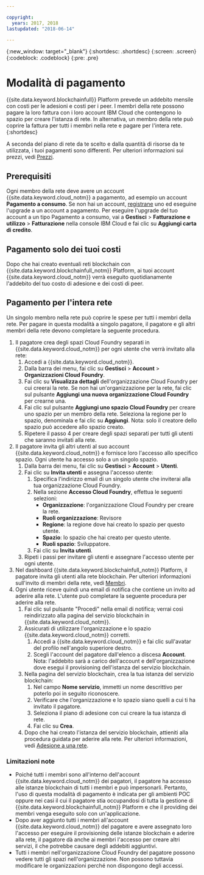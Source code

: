 ```yaml
---

copyright:
  years: 2017, 2018
lastupdated: "2018-06-14"

---
```


{:new_window: target="_blank"}
{:shortdesc: .shortdesc}
{:screen: .screen}
{:codeblock: .codeblock}
{:pre: .pre}

# Modalità di pagamento

{{site.data.keyword.blockchainfull}} Platform prevede un addebito mensile con costi per le adesioni e costi per i peer. I membri della rete possono pagare la loro fattura con i loro account IBM Cloud che contengono lo spazio per creare l'istanza di rete. In alternativa, un membro della rete può coprire la fattura per tutti i membri nella rete e pagare per l'intera rete.
{:shortdesc}

A seconda del piano di rete da te scelto e dalla quantità di risorse da te utilizzata, i tuoi pagamenti sono differenti. Per ulteriori informazioni sui prezzi, vedi [Prezzi](pricing.html).

## Prerequisiti
Ogni membro della rete deve avere un account {{site.data.keyword.cloud_notm}} a pagamento, ad esempio un account **Pagamento a consumo**. Se non hai un account, [registrane](https://console.bluemix.net/registration/) uno ed eseguine l'upgrade a un account a pagamento. Per eseguire l'upgrade del tuo account a un tipo Pagamento a consumo, vai a **Gestisci** > **Fatturazione e utilizzo** > **Fatturazione** nella console IBM Cloud e fai clic su **Aggiungi carta di credito**.


## Pagamento solo dei tuoi costi
Dopo che hai creato eventuali reti blockchain con {{site.data.keyword.blockchainfull_notm}} Platform, ai tuoi account {{site.data.keyword.cloud_notm}} verrà eseguito quotidianamente l'addebito del tuo costo di adesione e dei costi di peer. 


## Pagamento per l'intera rete
Un singolo membro nella rete può coprire le spese per tutti i membri della rete.  Per pagare in questa modalità a singolo pagatore, il pagatore e gli altri membri della rete devono completare la seguente procedura.

1. Il pagatore crea degli spazi Cloud Foundry separati in {{site.data.keyword.cloud_notm}} per ogni utente che verrà invitato alla rete:
   1. Accedi a {{site.data.keyword.cloud_notm}}.
   2. Dalla barra dei menu, fai clic su **Gestisci** > **Account** > **Organizzazioni Cloud Foundry**.
   3. Fai clic su **Visualizza dettagli** dell'organizzazione Cloud Foundry per cui creerai la rete.  Se non hai un'organizzazione per la rete, fai clic sul pulsante **Aggiungi una nuova organizzazione Cloud Foundry** per crearne una.
   4. Fai clic sul pulsante **Aggiungi uno spazio Cloud Foundry** per creare uno spazio per un membro della rete.  Seleziona la regione per lo spazio, denominala e fai clic su **Aggiungi**.  Nota: solo il creatore dello spazio può accedere allo spazio creato.
   5. Ripetere il passo 4 per creare degli spazi separati per tutti gli utenti che saranno invitati alla rete.
2. Il pagatore invita gli altri utenti al suo account {{site.data.keyword.cloud_notm}} e fornisce loro l'accesso allo specifico spazio.  Ogni utente ha accesso solo a un singolo spazio.
   1. Dalla barra dei menu, fai clic su **Gestisci** > **Account** > **Utenti**.  
   2. Fai clic su **Invita utenti** e assegna l'accesso utente:
      1. Specifica l'indirizzo email di un singolo utente che inviterai alla tua organizzazione Cloud Foundry.
      2. Nella sezione **Accesso Cloud Foundry**, effettua le seguenti selezioni:
         - **Organizzazione**: l'organizzazione Cloud Foundry per creare la rete.
         - **Ruoli organizzazione**: Revisore
         - **Regione**: la regione dove hai creato lo spazio per questo utente.
         - **Spazio**: lo spazio che hai creato per questo utente.
         - **Ruoli spazio**: Sviluppatore.
      3. Fai clic su **Invita utenti**.
   3. Ripeti i passi per invitare gli utenti e assegnare l'accesso utente per ogni utente.
3. Nel dashboard {{site.data.keyword.blockchainfull_notm}} Platform, il pagatore invita gli utenti alla rete blockchain. Per ulteriori informazioni sull'invito di membri della rete, vedi [Membri](https://console.bluemix.net/docs/services/blockchain/v10_dashboard.html#members).
4. Ogni utente riceve quindi una email di notifica che contiene un invito ad aderire alla rete.  L'utente può completare la seguente procedura per aderire alla rete.
   1. Fai clic sul pulsante "Procedi" nella email di notifica; verrai così reindirizzato alla pagina del servizio blockchain in {{site.data.keyword.cloud_notm}}.
   2. Assicurati di utilizzare l'organizzazione e lo spazio {{site.data.keyword.cloud_notm}} corretti.
      1. Accedi a {{site.data.keyword.cloud_notm}} e fai clic sull'avatar del profilo nell'angolo superiore destro.
      2. Scegli l'account del pagatore dall'elenco a discesa **Account**.  Nota: l'addebito sarà a carico dell'account e dell'organizzazione dove esegui il provisioning dell'istanza del servizio blockchain.  
   4. Nella pagina del servizio blockchain, crea la tua istanza del servizio blockchain:
      1. Nel campo **Nome servizio**, immetti un nome descrittivo per poterlo poi in seguito riconoscere.
      2. Verificare che l'organizzazione e lo spazio siano quelli a cui ti ha invitato il pagatore.
      3. Seleziona il piano di adesione con cui creare la tua istanza di rete.
      4. Fai clic su **Crea**.
   5. Dopo che hai creato l'istanza del servizio blockchain, attieniti alla procedura guidata per aderire alla rete.  Per ulteriori informazioni, vedi [Adesione a una rete](https://console.bluemix.net/docs/services/blockchain/get_start.html#joining-a-network).

### Limitazioni note
- Poiché tutti i membri sono all'interno dell'account {{site.data.keyword.cloud_notm}} dei pagatori, il pagatore ha accesso alle istanze blockchain di tutti i membri e può impersonarli.  Pertanto, l'uso di questa modalità di pagamento è indicata per gli ambienti POC oppure nei casi il cui il pagatore stia occupandosi di tutta la gestione di {{site.data.keyword.blockchainfull_notm}} Platform e che il providing dei membri venga eseguito solo con un'applicazione.  
- Dopo aver aggiunto tutti i membri all'account {{site.data.keyword.cloud_notm}} del pagatore e avere assegnato loro l'accesso per eseguire il provisioning delle istanze blockchain e aderire alla rete, il pagatore dà anche ai membri l'accesso per creare altri servizi, il che potrebbe causare degli addebiti aggiuntivi.  
- Tutti i membri nell'organizzazione Cloud Foundry del pagatore possono vedere tutti gli spazi nell'organizzazione.  Non possono tuttavia modificare le organizzazioni perché non dispongono degli accessi.
